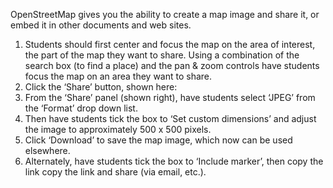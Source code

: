OpenStreetMap gives you the ability to create a map image and
share it, or embed it in other documents and web sites.
1. Students should first center and focus the map on the area
of interest, the part of the map they want to share. Using a
combination of the search box (to find a place) and the pan
& zoom controls have students focus the map on an area
they want to share.
2. Click the ‘Share’ button, shown here:
3. From the ‘Share’ panel (shown right), have students select
‘JPEG’ from the ‘Format’ drop down list.
4. Then have students tick the box to ‘Set custom dimensions’
and adjust the image to approximately 500 x 500 pixels.
5. Click ‘Download’ to save the map image, which now can be
used elsewhere.
6. Alternately, have students tick the box to ‘Include marker’,
then copy the link copy the link and share (via email, etc.).
